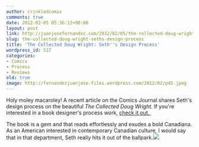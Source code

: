 ```yaml
---
author: crinkledcomix
comments: true
date: 2012-02-05 05:36:13+00:00
layout: post
link: http://juanjosefernandez.com/2012/02/05/the-collected-doug-wright-seths-design-process/
slug: the-collected-doug-wright-seths-design-process
title: 'The Collected Doug Wright: Seth''s Design Process'
wordpress_id: 517
categories:
- Comics
- Process
- Reviews
old: true
image: http://fernandezjuanjose.files.wordpress.com/2012/02/p45.jpeg
---
```


Holy moley macaroley! A recent article on the Comics Journal shares Seth's design process on the beautiful _The Collected Doug Wright._ If you're interested in a book designer's process work, [check it out. ](http://www.tcj.com/creating-a-personal-vernacular-canadian-design-style-the-collected-doug-wright/)

The book is a gem and that reads effortlessly and exudes a bold Canadiana. As an American interested in contemporary Canadian culture, I would say that in that department, Seth really hits it out of the ballpark.[![](http://fernandezjuanjose.files.wordpress.com/2012/02/p45.jpeg)](http://fernandezjuanjose.files.wordpress.com/2012/02/p45.jpeg)
